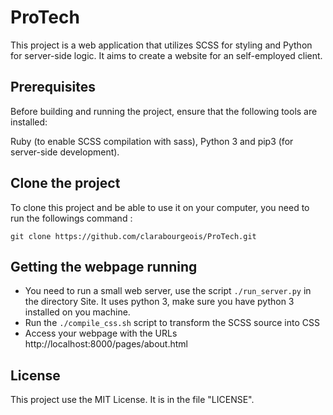 # ProTech #
This project is a web application that utilizes SCSS for styling and Python for server-side logic.
It aims to create a website for an self-employed client. 

## Prerequisites #
Before building and running the project, ensure that the following tools are installed:

Ruby (to enable SCSS compilation with sass), Python 3 and pip3 (for server-side development).

## Clone the project #
To clone this project and be able to use it on your computer, you need to run the followings command : 
```
git clone https://github.com/clarabourgeois/ProTech.git
```

## Getting the webpage running #

- You need to run a small web server, use the script `./run_server.py` in the directory Site. It uses 
  python 3, make sure you have python 3 installed on you machine.
- Run the `./compile_css.sh` script to transform the SCSS source into CSS
- Access your webpage with the URLs http://localhost:8000/pages/about.html

## License #
This project use the MIT License. It is in the file "LICENSE". 
